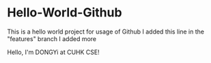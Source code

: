 # Hello-World-Github
This is a hello world project for usage of Github
I added this line in the "features" branch
I added more

Hello, I'm DONGYi at CUHK CSE!
